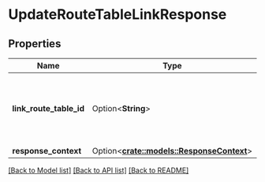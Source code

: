 # UpdateRouteTableLinkResponse

## Properties

Name | Type | Description | Notes
------------ | ------------- | ------------- | -------------
**link_route_table_id** | Option<**String**> | The ID of the association between the route table and the Subnet. | [optional]
**response_context** | Option<[**crate::models::ResponseContext**](ResponseContext.md)> |  | [optional]

[[Back to Model list]](../README.md#documentation-for-models) [[Back to API list]](../README.md#documentation-for-api-endpoints) [[Back to README]](../README.md)


